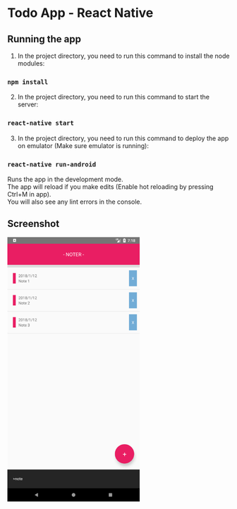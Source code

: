 # Todo App - React Native
## Running the app

1) In the project directory, you need to run this command to install the node modules:

### `npm install`

2) In the project directory, you need to run this command to start the server:

### `react-native start`

3) In the project directory, you need to run this command to deploy the app on emulator (Make sure emulator is running):

### `react-native run-android`

Runs the app in the development mode.<br>
The app will reload if you make edits (Enable hot reloading by pressing Ctrl+M in app).<br>
You will also see any lint errors in the console.

## Screenshot

<img src="/image.png" width="300">
